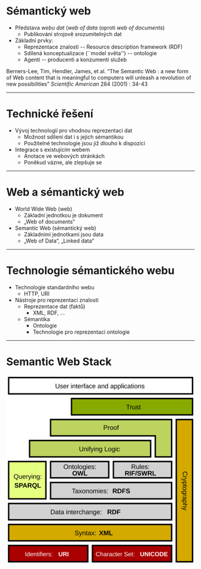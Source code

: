 
# Sémantický web
- Představa *webu dat* (*web of data* (oproti *web of documents*)
	- Publikování strojově srozumitelných dat
- Základní prvky:
	- Reprezentace znalostí -- Resource description framework (RDF)
	- Sdílená konceptualizace (``model světa'') -- ontologie
	- Agenti -- producenti a konzumenti služeb

<p class="cite">Berners-Lee, Tim, Hendler, James, et al. &ldquo;The Semantic Web : a new form of Web content that is meaningful to computers will unleash a revolution of new possibilities&rdquo; <em><span class="journal">Scientific American</span></em> 284 (2001) : 34-43</p>

---

# Technické řešení
- Vývoj technologií pro vhodnou reprezentaci dat
	- Možnost sdílení dat i s jejich sémantikou
	- Použitelné technologie jsou již dlouho k dispozici
- Integrace s existujícím webem
	- Anotace ve webových stránkách
	- Poněkud vázne, ale zlepšuje se

---

# Web a sémantický web
- World Wide Web (web)
	- Základní jednotkou je dokument
	- „Web of documents“
- Semantic Web (sémantický web)
	- Základními jednotkami jsou data
	- „Web of Data“, „Linked data“

---

# Technologie sémantického webu
- Technologie standardního webu
	- HTTP, URI
- Nástroje pro reprezentaci znalostí
	- Reprezentace dat (faktů)
		- XML, RDF, …
	- Sémantika
		- Ontologie
		- Technologie pro reprezentaci ontologie

---

# Semantic Web Stack

<!-- .slide: class="normal centered fullspace" -->
![Semantic web stack](assets/techstack.svg) <!-- .element: style="height:750px;margin:0;" -->
